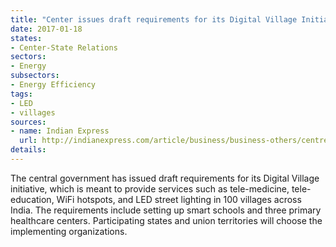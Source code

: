 ```yaml
---
title: "Center issues draft requirements for its Digital Village Initiative"
date: 2017-01-18
states:
- Center-State Relations
sectors:
- Energy
subsectors:
- Energy Efficiency
tags:
- LED
- villages
sources:
- name: Indian Express
  url: http://indianexpress.com/article/business/business-others/centre-issues-draft-requirements-under-digital-village-initiative-4476302/
details:
---
```


The central government has issued draft requirements for its Digital Village initiative, which is meant to provide services such as tele-medicine, tele-education, WiFi hotspots, and LED street lighting in 100 villages across India. The requirements include setting up smart schools and three primary healthcare centers. Participating states and union territories will choose the implementing organizations.
